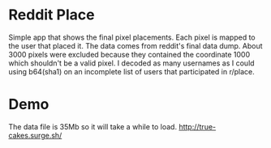# Reddit Place
Simple app that shows the final pixel placements. Each pixel is mapped
to the user that placed it. The data comes from reddit's final data
dump. About 3000 pixels were excluded because they contained the coordinate
1000 which shouldn't be a valid pixel. I decoded as many usernames as I
could using b64(sha1) on an incomplete list of users that participated
in r/place.

[logo]: https://raw.githubusercontent.com/caleblogan/reddit-place/master/dist/reddit-place-example.png "reddit place"

# Demo
The data file is 35Mb so it will take a while to load.
http://true-cakes.surge.sh/
